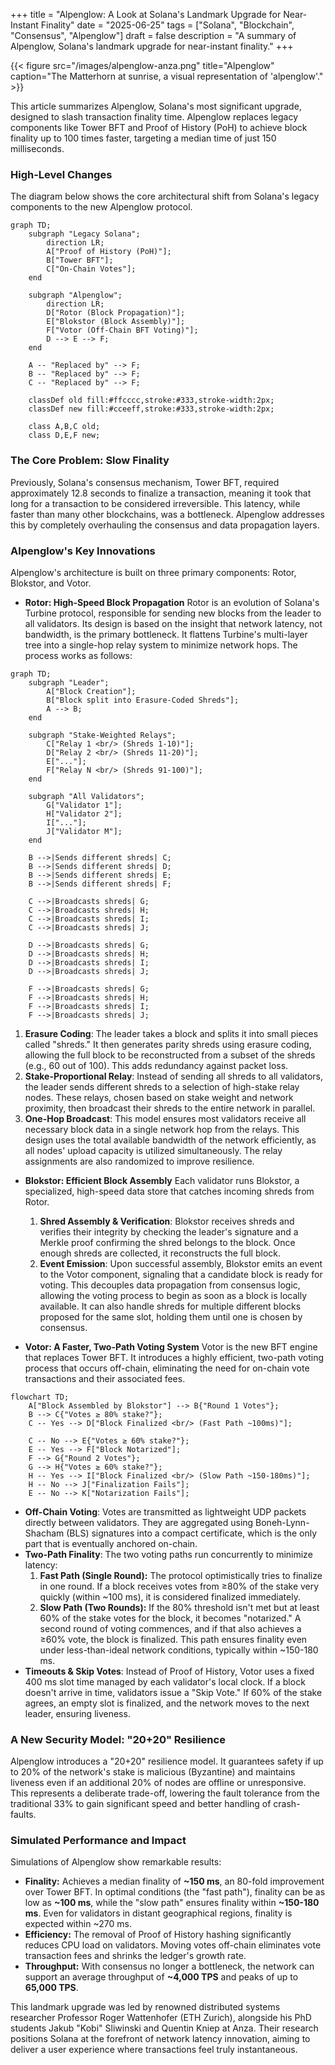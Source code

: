 +++
title = "Alpenglow: A Look at Solana's Landmark Upgrade for Near-Instant Finality"
date = "2025-06-25"
tags = ["Solana", "Blockchain", "Consensus", "Alpenglow"]
draft = false
description = "A summary of Alpenglow, Solana's landmark upgrade for near-instant finality."
+++

{{< figure src="/images/alpenglow-anza.png" title="Alpenglow" caption="The Matterhorn at sunrise, a visual representation of 'alpenglow'." >}}

This article summarizes Alpenglow, Solana's most significant upgrade, designed to slash transaction finality time. Alpenglow replaces legacy components like Tower BFT and Proof of History (PoH) to achieve block finality up to 100 times faster, targeting a median time of just 150 milliseconds.

### High-Level Changes

The diagram below shows the core architectural shift from Solana's legacy components to the new Alpenglow protocol.

```mermaid
graph TD;
    subgraph "Legacy Solana";
        direction LR;
        A["Proof of History (PoH)"];
        B["Tower BFT"];
        C["On-Chain Votes"];
    end

    subgraph "Alpenglow";
        direction LR;
        D["Rotor (Block Propagation)"];
        E["Blokstor (Block Assembly)"];
        F["Votor (Off-Chain BFT Voting)"];
        D --> E --> F;
    end

    A -- "Replaced by" --> F;
    B -- "Replaced by" --> F;
    C -- "Replaced by" --> F;

    classDef old fill:#ffcccc,stroke:#333,stroke-width:2px;
    classDef new fill:#cceeff,stroke:#333,stroke-width:2px;

    class A,B,C old;
    class D,E,F new;
```

### The Core Problem: Slow Finality

Previously, Solana's consensus mechanism, Tower BFT, required approximately 12.8 seconds to finalize a transaction, meaning it took that long for a transaction to be considered irreversible. This latency, while faster than many other blockchains, was a bottleneck. Alpenglow addresses this by completely overhauling the consensus and data propagation layers.

### Alpenglow's Key Innovations

Alpenglow's architecture is built on three primary components: Rotor, Blokstor, and Votor.

- **Rotor: High-Speed Block Propagation**
  Rotor is an evolution of Solana's Turbine protocol, responsible for sending new blocks from the leader to all validators. Its design is based on the insight that network latency, not bandwidth, is the primary bottleneck. It flattens Turbine's multi-layer tree into a single-hop relay system to minimize network hops. The process works as follows:

```mermaid
graph TD;
    subgraph "Leader";
        A["Block Creation"];
        B["Block split into Erasure-Coded Shreds"];
        A --> B;
    end

    subgraph "Stake-Weighted Relays";
        C["Relay 1 <br/> (Shreds 1-10)"];
        D["Relay 2 <br/> (Shreds 11-20)"];
        E["..."];
        F["Relay N <br/> (Shreds 91-100)"];
    end

    subgraph "All Validators";
        G["Validator 1"];
        H["Validator 2"];
        I["..."];
        J["Validator M"];
    end

    B -->|Sends different shreds| C;
    B -->|Sends different shreds| D;
    B -->|Sends different shreds| E;
    B -->|Sends different shreds| F;

    C -->|Broadcasts shreds| G;
    C -->|Broadcasts shreds| H;
    C -->|Broadcasts shreds| I;
    C -->|Broadcasts shreds| J;

    D -->|Broadcasts shreds| G;
    D -->|Broadcasts shreds| H;
    D -->|Broadcasts shreds| I;
    D -->|Broadcasts shreds| J;

    F -->|Broadcasts shreds| G;
    F -->|Broadcasts shreds| H;
    F -->|Broadcasts shreds| I;
    F -->|Broadcasts shreds| J;
```

1. **Erasure Coding**: The leader takes a block and splits it into small pieces called "shreds." It then generates parity shreds using erasure coding, allowing the full block to be reconstructed from a subset of the shreds (e.g., 60 out of 100). This adds redundancy against packet loss.
2. **Stake-Proportional Relay**: Instead of sending all shreds to all validators, the leader sends different shreds to a selection of high-stake relay nodes. These relays, chosen based on stake weight and network proximity, then broadcast their shreds to the entire network in parallel.
3. **One-Hop Broadcast**: This model ensures most validators receive all necessary block data in a single network hop from the relays. This design uses the total available bandwidth of the network efficiently, as all nodes' upload capacity is utilized simultaneously. The relay assignments are also randomized to improve resilience.

- **Blokstor: Efficient Block Assembly**
  Each validator runs Blokstor, a specialized, high-speed data store that catches incoming shreds from Rotor.

  1. **Shred Assembly & Verification**: Blokstor receives shreds and verifies their integrity by checking the leader's signature and a Merkle proof confirming the shred belongs to the block. Once enough shreds are collected, it reconstructs the full block.
  2. **Event Emission**: Upon successful assembly, Blokstor emits an event to the Votor component, signaling that a candidate block is ready for voting. This decouples data propagation from consensus logic, allowing the voting process to begin as soon as a block is locally available. It can also handle shreds for multiple different blocks proposed for the same slot, holding them until one is chosen by consensus.

- **Votor: A Faster, Two-Path Voting System**
  Votor is the new BFT engine that replaces Tower BFT. It introduces a highly efficient, two-path voting process that occurs off-chain, eliminating the need for on-chain vote transactions and their associated fees.

```mermaid
flowchart TD;
    A["Block Assembled by Blokstor"] --> B{"Round 1 Votes"};
    B --> C{"Votes ≥ 80% stake?"};
    C -- Yes --> D["Block Finalized <br/> (Fast Path ~100ms)"];

    C -- No --> E{"Votes ≥ 60% stake?"};
    E -- Yes --> F["Block Notarized"];
    F --> G{"Round 2 Votes"};
    G --> H{"Votes ≥ 60% stake?"};
    H -- Yes --> I["Block Finalized <br/> (Slow Path ~150-180ms)"];
    H -- No --> J["Finalization Fails"];
    E -- No --> K["Notarization Fails"];
```

- **Off-Chain Voting**: Votes are transmitted as lightweight UDP packets directly between validators. They are aggregated using Boneh-Lynn-Shacham (BLS) signatures into a compact certificate, which is the only part that is eventually anchored on-chain.
- **Two-Path Finality**: The two voting paths run concurrently to minimize latency:
  1.  **Fast Path (Single Round):** The protocol optimistically tries to finalize in one round. If a block receives votes from ≥80% of the stake very quickly (within ~100 ms), it is considered finalized immediately.
  2.  **Slow Path (Two Rounds):** If the 80% threshold isn't met but at least 60% of the stake votes for the block, it becomes "notarized." A second round of voting commences, and if that also achieves a ≥60% vote, the block is finalized. This path ensures finality even under less-than-ideal network conditions, typically within ~150-180 ms.
- **Timeouts & Skip Votes**: Instead of Proof of History, Votor uses a fixed 400 ms slot time managed by each validator's local clock. If a block doesn't arrive in time, validators issue a "Skip Vote." If 60% of the stake agrees, an empty slot is finalized, and the network moves to the next leader, ensuring liveness.

### A New Security Model: "20+20" Resilience

Alpenglow introduces a "20+20" resilience model. It guarantees safety if up to 20% of the network's stake is malicious (Byzantine) and maintains liveness even if an additional 20% of nodes are offline or unresponsive. This represents a deliberate trade-off, lowering the fault tolerance from the traditional 33% to gain significant speed and better handling of crash-faults.

### Simulated Performance and Impact

Simulations of Alpenglow show remarkable results:

- **Finality:** Achieves a median finality of **~150 ms**, an 80-fold improvement over Tower BFT. In optimal conditions (the "fast path"), finality can be as low as **~100 ms**, while the "slow path" ensures finality within **~150-180 ms**. Even for validators in distant geographical regions, finality is expected within ~270 ms.
- **Efficiency:** The removal of Proof of History hashing significantly reduces CPU load on validators. Moving votes off-chain eliminates vote transaction fees and shrinks the ledger's growth rate.
- **Throughput:** With consensus no longer a bottleneck, the network can support an average throughput of **~4,000 TPS** and peaks of up to **65,000 TPS**.

This landmark upgrade was led by renowned distributed systems researcher Professor Roger Wattenhofer (ETH Zurich), alongside his PhD students Jakub "Kobi" Sliwinski and Quentin Kniep at Anza. Their research positions Solana at the forefront of network latency innovation, aiming to deliver a user experience where transactions feel truly instantaneous.
